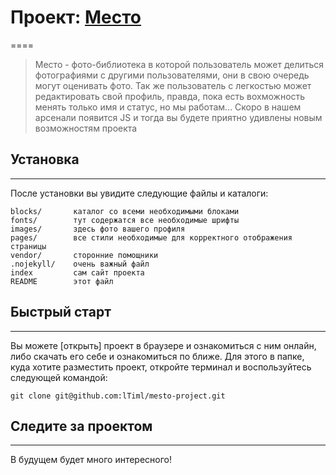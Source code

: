 # Проект: [Место](https://www.figma.com/file/2cn9N9jSkmxD84oJik7xL7/JavaScript.-Sprint-4?node-id=0%3A1)
====
>Место - фото-библиотека в которой пользователь может делиться фотографиями с другими пользователями,
>они в свою очередь могут оценивать фото. Так же пользователь с легкостью может редактировать свой профиль,
>правда, пока есть вохможность менять только имя и статус, но мы работам...
>Скоро в нашем арсенали появится JS и тогда вы будете приятно удивлены новым возможностям проекта

## Установка
------
После установки вы увидите следующие файлы и каталоги:

    blocks/       каталог со всеми необходимыми блоками
    fonts/        тут содержатся все необходимые шрифты
    images/       здесь фото вашего профиля
    pages/        все стили необходимые для корректного отображения страницы
    vendor/       сторонние помощники
    .nojekyll/    очень важный файл
    index         сам сайт проекта
    README        этот файл

## Быстрый старт
------
Вы можете [открыть] проект в браузере и ознакомиться с ним онлайн, либо скачать его себе и ознакомиться по ближе. Для этого в папке, куда хотите разместить проект, откройте терминал и воспользуйтесь следующей командой:

    git clone git@github.com:lTiml/mesto-project.git

## Следите за проектом
------
В будущем будет много интересного!
